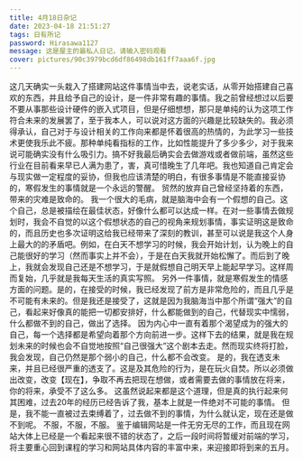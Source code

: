 ```yaml
---
title: 4月18日杂记
date: 2023-04-18 21:51:27
tags: 日有所记
password: Hirasawa1127
message: 这是屋主的最私人日记，请输入密码观看
cover: pictures/90c3979bcd6df86498db161ff7aaa6f.jpg
---
```

这几天确实一头栽入了搭建网站这件事情当中去，说老实话，从零开始搭建自己喜欢的东西，并且给予自己的设计，是一件非常有趣的事情。我之前曾经想过以后要不要从事那些设计硬件的嵌入式项目，但是仔细想想，那只是单纯的认为这项工作符合未来的发展罢了，至于我本人，可以说对这方面的兴趣是比较缺失的。我必须得承认，自己对于与设计相关的工作向来都是怀着很高的热情的，为此学习一些技术更使我乐此不疲。那种单纯看指标的工作，比如性能提升了多少多少，对于我来说可能确实没有什么吸引力。搞不好我最后确实会去做游戏或者做前端，虽然这些行业在目前看来早已人满为患了，害，真可惜晚生了几年吧。我也知道自己肯定会与现实做一定程度的妥协，但我也应该清楚的明白，有很多事情是不能直接妥协的，寒假发生的事情就是一个永远的警醒。
    贸然的放弃自己曾经坚持着的东西，带来的灾难是致命的。
我一个很大的毛病，就是脑海中会有一个假想的自己。这个自己，总是被描绘在最佳状态，好像什么都可以达成一样。在对一些事情去做规划时，我会不自觉的以这个假想状态的自己的视角来规划事情，事实证明这是致命的，而且历史也多次证明这给我已经带来了深刻的教训，甚至可以说是我这个人身上最大的的矛盾吧。例如，在白天不想学习的时候，我会开始计划，认为晚上的自己能很好的学习（然而事实上并不会），于是在白天我就开始松懈了。而后到了晚上，我就会发现自己还是不想学习，于是就假想自己明天早上能起早学习。这样周而复始，几乎就是我每天生活的真实写照。
另外一件事情，就是寒假发生的情感方面的问题。是的，在接受的时候，我已经发现了前方是非常危险的，而且几乎是不可能有未来的。但是我还是接受了，这就是因为我脑海当中那个所谓“强大”的自己，看起来好像真的能把一切都安排好，什么都能做到的自己，代替现实中懦弱，什么都做不到的自己，做出了选择。
因为内心中一直有着那个渴望成为的强大的自己，每一个选择都是希望向着那个方向前进一步。这样下去的结果，就是我在规划未来的时候也会不自觉地按照“自己很强大”这个剧本去走。然而现实终将打脸，我会发现，自己仍然是那个弱小的自己，什么都不会改变。
是的，我在透支未来，并且已经很严重的透支了。这是及其危险的行为，是在玩火自焚。所以必须做出改变，改变【现在】，争取不再去把现在想做，或者需要去做的事情放在将来，你的将来，承受不了这么多。
这虽然说起来都是这个道理，但是真的执行起来何其困难，过去20年的经历已经告诉了我，基本上就是一件绝对不可能的事情。
但是，我不能一直被过去束缚着了，过去做不到的事情，为什么就认定，现在还是做不到呢。
不服，不服，不服。
鉴于编辑网站是一件无穷无尽的工作，而且现在网站大体上已经是一个看起来很不错的状态了，之后一段时间将暂缓对前端的学习，将主要重心回到课程的学习和网站具体内容的丰富中来，来迎接即将到来的五月。